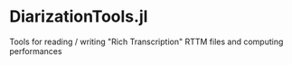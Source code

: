 # DiarizationTools.jl
Tools for reading / writing "Rich Transcription" RTTM files and computing performances
